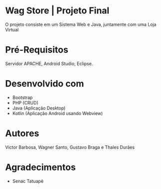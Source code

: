 # Wag Store | Projeto Final

O projeto consiste em um Sistema Web e Java, juntamente com uma Loja Virtual

# Pré-Requisitos

Servidor APACHE, Android Studio, Eclipse.

# Desenvolvido com

* Bootstrap
* PHP (CRUD)
* Java (Aplicação Desktop)
* Kotlin (Aplicação Android usando Webview)

# Autores

Victor Barbosa, Wagner Santo, Gustavo Braga e Thales Durães

# Agradecimentos

* Senac Tatuapé
